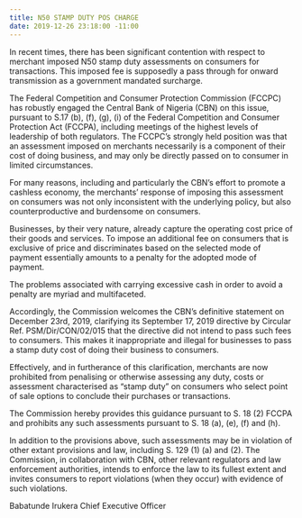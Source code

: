 ```yaml
---
title: N50 STAMP DUTY POS CHARGE
date: 2019-12-26 23:18:00 -11:00
---
```


In recent times, there has been significant contention with respect to merchant imposed N50 stamp duty assessments on consumers for transactions. This imposed fee is supposedly a pass through for onward transmission as a government mandated surcharge.

 

The Federal Competition and Consumer Protection Commission (FCCPC) has robustly engaged the Central Bank of Nigeria (CBN) on this issue, pursuant to S.17 (b), (f), (g), (i) of the Federal Competition and Consumer Protection Act (FCCPA), including meetings of the highest levels of leadership of both regulators. The FCCPC’s strongly held position was that an assessment imposed on merchants necessarily is a component of their cost of doing business, and may only be directly passed on to consumer in limited circumstances.

 

For many reasons, including and particularly the CBN’s effort to promote a cashless economy, the merchants’ response of imposing this assessment on consumers was not only inconsistent with the underlying policy, but also counterproductive and burdensome on consumers.

 

Businesses, by their very nature, already capture the operating cost price of their goods and services. To impose an additional fee on  consumers that is exclusive of price and discriminates based on the selected mode of payment essentially amounts to a penalty for the adopted mode of payment.

 

The problems associated with carrying excessive cash in order to avoid a penalty are myriad and multifaceted.

 

Accordingly, the Commission welcomes the CBN’s definitive statement on December 23rd, 2019, clarifying its September 17, 2019 directive by Circular Ref. PSM/Dir/CON/02/015 that the directive did not intend to pass such fees to consumers. This makes it inappropriate and illegal for businesses to pass a stamp duty cost of doing their business to consumers.

 

Effectively, and in furtherance of this clarification, merchants are now prohibited from penalising or otherwise assessing any duty, costs or assessment characterised as “stamp duty” on consumers who select point of sale options to conclude their purchases or transactions.

 

The Commission hereby provides this guidance pursuant to S. 18 (2) FCCPA and prohibits any such assessments pursuant to S. 18 (a), (e), (f) and (h).

 

In addition to the provisions above, such assessments may be in violation of other extant provisions and law, including S. 129 (1) (a) and (2). The Commission, in collaboration with CBN, other relevant regulators and law enforcement authorities, intends to enforce the law to its fullest extent and invites consumers to report violations (when they occur) with evidence of such violations.

 
Babatunde Irukera
Chief Executive Officer